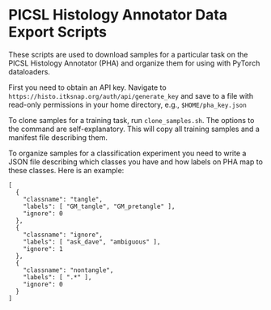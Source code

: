 PICSL Histology Annotator Data Export Scripts
=============================================

These scripts are used to download samples for a particular task on the PICSL
Histology Annotator (PHA) and organize them for using with PyTorch dataloaders.

First you need to obtain an API key. Navigate to
`https://histo.itksnap.org/auth/api/generate_key` and save to a file with
read-only permissions in your home directory, e.g., `$HOME/pha_key.json`

To clone samples for a training task, run `clone_samples.sh`. The options to the
command are self-explanatory. This will copy all training samples and a manifest
file describing them.

To organize samples for a classification experiment you need to write a JSON
file describing which classes you have and how labels on PHA map to these
classes. Here is an example:

    [
      {
        "classname": "tangle",
        "labels": [ "GM_tangle", "GM_pretangle" ],
        "ignore": 0
      },
      {
        "classname": "ignore",
        "labels": [ "ask_dave", "ambiguous" ],
        "ignore": 1
      },
      {
        "classname": "nontangle",
        "labels": [ ".*" ],
        "ignore": 0
      }
    ]


